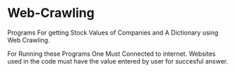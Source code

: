 # Web-Crawling
Programs For getting Stock Values of Companies and A Dictionary using Web Crawling.

For Running these Programs One Must Connected to internet. 
Websites used in the code must have the value entered by user for succesful answer.

